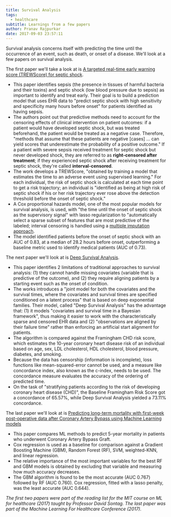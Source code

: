 ```yaml
---
title: Survival Analysis
tags:
  - healthcare
subtitle: Learnings from a few papers
author: Pranav Rajpurkar
date: 2017-09-03 23:57:11
---
```



Survival analysis concerns itself with predicting the time until the occurrence of an event, such as death, or onset of a disease. We'll look at a few papers on survival analysis.

The first paper we'll take a look at is [A targeted real-time early warning score (TREWScore) for septic shock](http://stm.sciencemag.org/content/7/299/299ra122).

- This paper identifies sepsis (the presence in tissues of harmful bacteria and their toxins) and septic shock (low blood pressure due to sepsis) as important to identify and treat early. Their goal is to build a prediction model that uses EHR data to "predict septic shock with high sensitivity and specificity many hours before onset" for patients identified as having sepsis.
- The authors point out that predictive methods need to account for the censoring effects of clinical intervention on patient outcomes: if a patient would have developed septic shock, but was treated beforehand, the patient would be treated as a negative case. Therefore, "methods that assume that these patients are negative [cases] ... can yield scores that underestimate the probability of a positive outcome." If a patient with severe sepsis received treatment for septic shock but never developed shock, they are referred to as **right-censored after treatment**; if they experienced septic shock after receiving treatment for septic shock, they're called **interval-censored**.
- The work develops a TREWScore, "obtained by training a model that estimates the time to an adverse event using supervised learning." For each individual, the risk of septic shock is calculated at each time point to get a risk trajectory; an individual is "identified as being at high risk of septic shock if his or her risk trajectory ever rose above the detection threshold before the onset of septic shock."
- A Cox proportional hazards model, one of the most popular models for survival analysis, is used, with "the time until the onset of septic shock as the supervisory signal" with lasso regularization to "automatically select a sparse subset of features that are most predictive of the labeled; interval censoring is handled using a <a href="https://en.wikipedia.org/wiki/Imputation_(statistics)#Multiple_imputation">multiple imputation approach</a>.
- The model identified patients before the onset of septic shock with an AUC of 0.83, at a median of 28.2 hours before onset, outperforming a baseline metric used to identify medical patients (AUC of 0.73).


The next paper we'll look at is [Deep Survival Analysis](http://proceedings.mlr.press/v56/Ranganath16.pdf).

- This paper identifies 2 limitations of traditional approaches to survival analysis: (1) they cannot handle missing covariates (variable that is predictive of the outcome), and (2) they require aligning patients by a starting event such as the onset of condition.
- The works introduces a "joint model for both the covariates and the survival times, where the covariates and survival times are specified conditioned on a latent process" that is based on deep exponential families. Their model, called "Deep Survival Analysis" has the advantage that: (1) it models "covariates and survival time in a Bayesian framework", thus making it easier to work with the characteristically sparse and censored EHR data and (2) "observations are aligned by their failure time" rather than enforcing an artificial start alignment for patients.
- The algorithm is compared against the Framingham CHD risk score, which estimates the 10-year coronary heart disease risk of an individual based on age, sex, LDL cholesterol, HDL cholesterol, blood pressure, diabetes, and smoking.
- Because the data has censorship (information is incomplete), loss functions like mean-squared-error cannot be used, and a measure like concordance index, also known as the c-index, needs to be used. The concordance measure evaluates the accuracy of the ordering of predicted time.
- On the task of "stratifying patients according to the risk of developing coronary heart disease (CHD)", the Baseline Framingham Risk Score got a concordance of 65.57%, while Deep Survival Analysis yielded a 73.11% concordance. 

The last paper we'll look at is [Predicting long-term mortality with first-week post-operative data after Coronary Artery Bypass using Machine Learning models](http://mucmd.org/CameraReadySubmissions/13%5CCameraReadySubmission%5CSubmission%2013%20-%20Forte%20et%20al..pdf)

- This paper compares ML methods to predict 5-year mortality in patients who underwent Coronary Artery Bypass Graft.
- Cox regression is used as a baseline for comparison against a Gradient Boosting Machine (GBM), Random Forest (RF), SVM, weighted-KNN, and linear regression.
- The relative importance of the most important variables for the best RF and GBM models is obtained by excluding that variable and measuring how much accuracy decreases.
- The GBM algorithm is found to be the most accurate (AUC 0.767) followed by RF (AUC 0.760). Cox regression, fitted with a lasso penalty, was the least accurate (AUC 0.644).

*The first two papers were part of the reading list for the MIT course on ML for healthcare (2017) taught by Professor David Sontag. The last paper was part of the Machine Learning For Healthcare Conference (2017).*